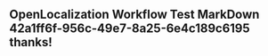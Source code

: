 <properties
ms.topic="hero-topic"
ms.test1="hero-topic"
ms.test2="test"/>


## OpenLocalization Workflow Test MarkDown 42a1ff6f-956c-49e7-8a25-6e4c189c6195 thanks!



<!--HONumber=Aug16_HO4-->


